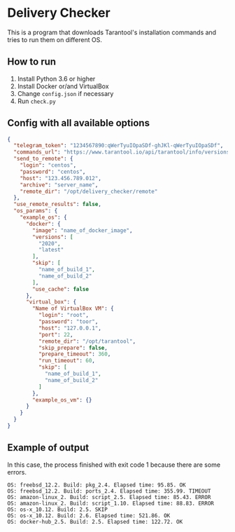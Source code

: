 # Delivery Checker

This is a program that downloads Tarantool's installation commands
and tries to run them on different OS.

## How to run

1. Install Python 3.6 or higher
2. Install Docker or/and VirtualBox
2. Change `config.json` if necessary
3. Run `check.py`

## Config with all available options

```json
{
  "telegram_token": "1234567890:qWerTyuIOpaSDf-ghJKl-qWerTyuIOpaSDf",
  "commands_url": "https://www.tarantool.io/api/tarantool/info/versions/",
  "send_to_remote": {
    "login": "centos",
    "password": "centos",
    "host": "123.456.789.012",
    "archive": "server_name",
    "remote_dir": "/opt/delivery_checker/remote"
  },
  "use_remote_results": false,
  "os_params": {
    "example_os": {
      "docker": {
        "image": "name_of_docker_image",
        "versions": [
          "2020",
          "latest"
        ],
        "skip": [
          "name_of_build_1",
          "name_of_build_2"
        ],
        "use_cache": false
      },
      "virtual_box": {
        "Name of VirtualBox VM": {
          "login": "root",
          "password": "toor",
          "host": "127.0.0.1",
          "port": 22,
          "remote_dir": "/opt/tarantool",
          "skip_prepare": false,
          "prepare_timeout": 360,
          "run_timeout": 60,
          "skip": [
            "name_of_build_1",
            "name_of_build_2"
          ]
        },
        "example_os_vm": {}
      }
    }
  }
}
```

## Example of output

In this case, the process finished with exit code 1 
because there are some errors.

```
OS: freebsd_12.2. Build: pkg_2.4. Elapsed time: 95.85. OK
OS: freebsd_12.2. Build: ports_2.4. Elapsed time: 355.99. TIMEOUT
OS: amazon-linux_2. Build: script_2.5. Elapsed time: 85.43. ERROR
OS: amazon-linux_2. Build: script_1.10. Elapsed time: 88.83. ERROR
OS: os-x_10.12. Build: 2.5. SKIP
OS: os-x_10.12. Build: 2.6. Elapsed time: 521.86. OK
OS: docker-hub_2.5. Build: 2.5. Elapsed time: 122.72. OK
```
